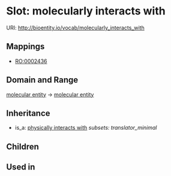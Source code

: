 # Slot: molecularly interacts with




URI: http://bioentity.io/vocab/molecularly_interacts_with
## Mappings

 * [RO:0002436](http://purl.obolibrary.org/obo/RO_0002436)
## Domain and Range

[molecular entity](MolecularEntity.md) -> [molecular entity](MolecularEntity.md)
## Inheritance

 *  is_a: [physically interacts with](physically_interacts_with.md) *subsets: translator_minimal*
## Children

## Used in


